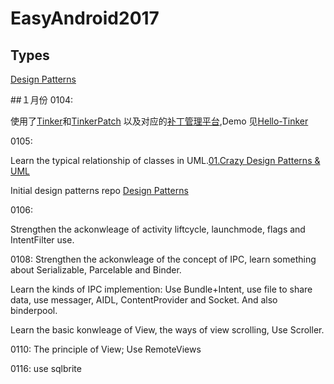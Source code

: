 # EasyAndroid2017

## Types

[Design Patterns](https://github.com/mazouri/EasyDesignPatterns)

##１月份
0104:

使用了[Tinker](https://github.com/singwhatiwanna/tinker)和[TinkerPatch](https://github.com/TinkerPatch) 以及对应的[补丁管理平台](http://tinkerpatch.com/),Demo 见[Hello-Tinker](https://github.com/mazouri/Hello-Tinker)

0105:

Learn the typical relationship of classes in UML.[01.Crazy Design Patterns & UML](http://www.jianshu.com/p/b85a07acc0cb)

Initial design patterns repo [Design Patterns](https://github.com/mazouri/EasyDesignPatterns)

0106:

Strengthen the ackonwleage of activity liftcycle, launchmode, flags and IntentFilter use.

0108:
Strengthen the ackonwleage of the concept of IPC, learn something about Serializable, Parcelable and Binder. 

Learn the kinds of IPC implemention: Use Bundle+Intent, use file to share data, use messager, AIDL, ContentProvider and Socket.
And also binderpool.

Learn the basic konwleage of View, the ways of view scrolling, Use Scroller.

0110:
The principle of View;
Use RemoteViews

0116:
use sqlbrite
